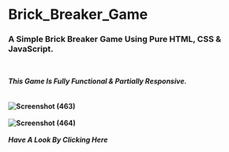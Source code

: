 # Brick_Breaker_Game
<h3><b>A Simple Brick Breaker Game Using Pure HTML, CSS & JavaScript.</i></b></h3>
<br>

<b><i>This Game Is <b>Fully Functional</b> & <b>Partially Responsive.</i></b>
<br><br><br>
![Screenshot (463)](https://user-images.githubusercontent.com/85762282/185811841-00b116ce-bcf0-4206-a8d6-b1a7c91dc8b1.png)
<br><br>
![Screenshot (464)](https://user-images.githubusercontent.com/85762282/185811842-1df8d8ec-ddfc-4047-b564-2ed81ae04d21.png)
<br><br>
<a href="https://kanha412.github.io/Spotify_Clone/" target="_blank" style="text-decoration:none;"><i><b>Have A Look By Clicking Here</b></i></a>

